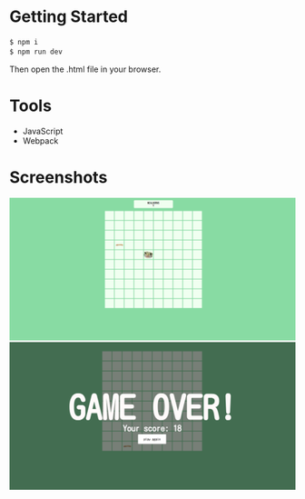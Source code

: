 

# Getting Started
```sh
$ npm i
$ npm run dev
```
Then open the .html file in your browser.


# Tools

* JavaScript
* Webpack

# Screenshots

![alt text](images/geckoo.png "Header")
![alt text](images/geckoscreen.png "Header2")
